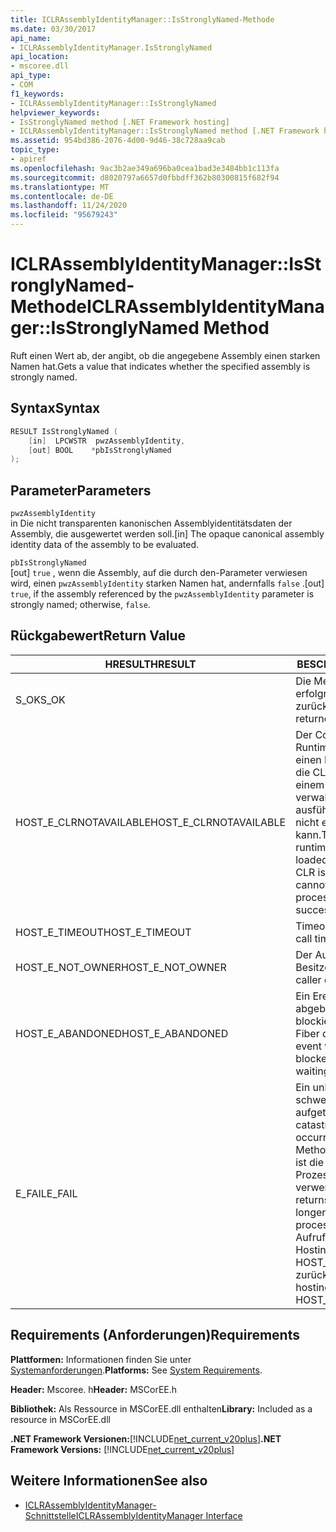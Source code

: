 ```yaml
---
title: ICLRAssemblyIdentityManager::IsStronglyNamed-Methode
ms.date: 03/30/2017
api_name:
- ICLRAssemblyIdentityManager.IsStronglyNamed
api_location:
- mscoree.dll
api_type:
- COM
f1_keywords:
- ICLRAssemblyIdentityManager::IsStronglyNamed
helpviewer_keywords:
- IsStronglyNamed method [.NET Framework hosting]
- ICLRAssemblyIdentityManager::IsStronglyNamed method [.NET Framework hosting]
ms.assetid: 954bd386-2076-4d00-9d46-38c728aa9cab
topic_type:
- apiref
ms.openlocfilehash: 9ac3b2ae349a696ba0cea1bad3e3484bb1c113fa
ms.sourcegitcommit: d8020797a6657d0fbbdff362b80300815f682f94
ms.translationtype: MT
ms.contentlocale: de-DE
ms.lasthandoff: 11/24/2020
ms.locfileid: "95679243"
---
```

# <a name="iclrassemblyidentitymanagerisstronglynamed-method"></a><span data-ttu-id="21f75-102">ICLRAssemblyIdentityManager::IsStronglyNamed-Methode</span><span class="sxs-lookup"><span data-stu-id="21f75-102">ICLRAssemblyIdentityManager::IsStronglyNamed Method</span></span>

<span data-ttu-id="21f75-103">Ruft einen Wert ab, der angibt, ob die angegebene Assembly einen starken Namen hat.</span><span class="sxs-lookup"><span data-stu-id="21f75-103">Gets a value that indicates whether the specified assembly is strongly named.</span></span>  
  
## <a name="syntax"></a><span data-ttu-id="21f75-104">Syntax</span><span class="sxs-lookup"><span data-stu-id="21f75-104">Syntax</span></span>  
  
```cpp  
RESULT IsStronglyNamed (  
    [in]  LPCWSTR  pwzAssemblyIdentity,  
    [out] BOOL    *pbIsStronglyNamed  
);  
```  
  
## <a name="parameters"></a><span data-ttu-id="21f75-105">Parameter</span><span class="sxs-lookup"><span data-stu-id="21f75-105">Parameters</span></span>  

 `pwzAssemblyIdentity`  
 <span data-ttu-id="21f75-106">in Die nicht transparenten kanonischen Assemblyidentitätsdaten der Assembly, die ausgewertet werden soll.</span><span class="sxs-lookup"><span data-stu-id="21f75-106">[in] The opaque canonical assembly identity data of the assembly to be evaluated.</span></span>  
  
 `pbIsStronglyNamed`  
 <span data-ttu-id="21f75-107">[out] `true` , wenn die Assembly, auf die durch den-Parameter verwiesen wird, einen `pwzAssemblyIdentity` starken Namen hat, andernfalls `false` .</span><span class="sxs-lookup"><span data-stu-id="21f75-107">[out] `true`, if the assembly referenced by the `pwzAssemblyIdentity` parameter is strongly named; otherwise, `false`.</span></span>  
  
## <a name="return-value"></a><span data-ttu-id="21f75-108">Rückgabewert</span><span class="sxs-lookup"><span data-stu-id="21f75-108">Return Value</span></span>  
  
|<span data-ttu-id="21f75-109">HRESULT</span><span class="sxs-lookup"><span data-stu-id="21f75-109">HRESULT</span></span>|<span data-ttu-id="21f75-110">BESCHREIBUNG</span><span class="sxs-lookup"><span data-stu-id="21f75-110">Description</span></span>|  
|-------------|-----------------|  
|<span data-ttu-id="21f75-111">S_OK</span><span class="sxs-lookup"><span data-stu-id="21f75-111">S_OK</span></span>|<span data-ttu-id="21f75-112">Die Methode wurde erfolgreich zurückgegeben.</span><span class="sxs-lookup"><span data-stu-id="21f75-112">The method returned successfully.</span></span>|  
|<span data-ttu-id="21f75-113">HOST_E_CLRNOTAVAILABLE</span><span class="sxs-lookup"><span data-stu-id="21f75-113">HOST_E_CLRNOTAVAILABLE</span></span>|<span data-ttu-id="21f75-114">Der Common Language Runtime (CLR) wurde nicht in einen Prozess geladen, oder die CLR befindet sich in einem Zustand, in dem Sie verwalteten Code nicht ausführen oder den-Befehl nicht erfolgreich verarbeiten kann.</span><span class="sxs-lookup"><span data-stu-id="21f75-114">The common language runtime (CLR) has not been loaded into a process, or the CLR is in a state in which it cannot run managed code or process the call successfully.</span></span>|  
|<span data-ttu-id="21f75-115">HOST_E_TIMEOUT</span><span class="sxs-lookup"><span data-stu-id="21f75-115">HOST_E_TIMEOUT</span></span>|<span data-ttu-id="21f75-116">Timeout des Aufrufes.</span><span class="sxs-lookup"><span data-stu-id="21f75-116">The call timed out.</span></span>|  
|<span data-ttu-id="21f75-117">HOST_E_NOT_OWNER</span><span class="sxs-lookup"><span data-stu-id="21f75-117">HOST_E_NOT_OWNER</span></span>|<span data-ttu-id="21f75-118">Der Aufrufer ist nicht Besitzer der Sperre.</span><span class="sxs-lookup"><span data-stu-id="21f75-118">The caller does not own the lock.</span></span>|  
|<span data-ttu-id="21f75-119">HOST_E_ABANDONED</span><span class="sxs-lookup"><span data-stu-id="21f75-119">HOST_E_ABANDONED</span></span>|<span data-ttu-id="21f75-120">Ein Ereignis wurde abgebrochen, während ein blockierter Thread oder eine Fiber darauf wartete.</span><span class="sxs-lookup"><span data-stu-id="21f75-120">An event was canceled while a blocked thread or fiber was waiting on it.</span></span>|  
|<span data-ttu-id="21f75-121">E_FAIL</span><span class="sxs-lookup"><span data-stu-id="21f75-121">E_FAIL</span></span>|<span data-ttu-id="21f75-122">Ein unbekannter schwerwiegender Fehler ist aufgetreten.</span><span class="sxs-lookup"><span data-stu-id="21f75-122">An unknown catastrophic failure occurred.</span></span> <span data-ttu-id="21f75-123">Wenn eine Methode E_FAIL zurückgibt, ist die CLR innerhalb des Prozesses nicht mehr verwendbar.</span><span class="sxs-lookup"><span data-stu-id="21f75-123">If a method returns E_FAIL, the CLR is no longer usable within the process.</span></span> <span data-ttu-id="21f75-124">Nachfolgende Aufrufe von Hostingmethoden geben HOST_E_CLRNOTAVAILABLE zurück.</span><span class="sxs-lookup"><span data-stu-id="21f75-124">Subsequent calls to hosting methods return HOST_E_CLRNOTAVAILABLE.</span></span>|  
  
## <a name="requirements"></a><span data-ttu-id="21f75-125">Requirements (Anforderungen)</span><span class="sxs-lookup"><span data-stu-id="21f75-125">Requirements</span></span>  

 <span data-ttu-id="21f75-126">**Plattformen:** Informationen finden Sie unter [Systemanforderungen](../../get-started/system-requirements.md).</span><span class="sxs-lookup"><span data-stu-id="21f75-126">**Platforms:** See [System Requirements](../../get-started/system-requirements.md).</span></span>  
  
 <span data-ttu-id="21f75-127">**Header:** Mscoree. h</span><span class="sxs-lookup"><span data-stu-id="21f75-127">**Header:** MSCorEE.h</span></span>  
  
 <span data-ttu-id="21f75-128">**Bibliothek:** Als Ressource in MSCorEE.dll enthalten</span><span class="sxs-lookup"><span data-stu-id="21f75-128">**Library:** Included as a resource in MSCorEE.dll</span></span>  
  
 <span data-ttu-id="21f75-129">**.NET Framework Versionen:**[!INCLUDE[net_current_v20plus](../../../../includes/net-current-v20plus-md.md)]</span><span class="sxs-lookup"><span data-stu-id="21f75-129">**.NET Framework Versions:** [!INCLUDE[net_current_v20plus](../../../../includes/net-current-v20plus-md.md)]</span></span>  
  
## <a name="see-also"></a><span data-ttu-id="21f75-130">Weitere Informationen</span><span class="sxs-lookup"><span data-stu-id="21f75-130">See also</span></span>

- [<span data-ttu-id="21f75-131">ICLRAssemblyIdentityManager-Schnittstelle</span><span class="sxs-lookup"><span data-stu-id="21f75-131">ICLRAssemblyIdentityManager Interface</span></span>](iclrassemblyidentitymanager-interface.md)

